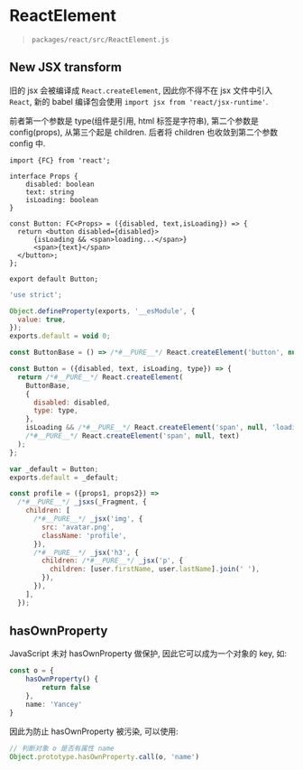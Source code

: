 # ReactElement

> `packages/react/src/ReactElement.js`

## New JSX transform

旧的 jsx 会被编译成 `React.createElement`, 因此你不得不在 jsx 文件中引入 `React`, 新的 babel 编译包会使用 `import jsx from 'react/jsx-runtime'`.

前者第一个参数是 type(组件是引用, html 标签是字符串), 第二个参数是 config(props), 从第三个起是 children. 后者将 children 也收敛到第二个参数 config 中.

```tsx
import {FC} from 'react';

interface Props {
    disabled: boolean
    text: string
    isLoading: boolean
}

const Button: FC<Props> = ({disabled, text,isLoading}) => {
  return <button disabled={disabled}>
      {isLoading && <span>loading...</span>}
      <span>{text}</span>
  </button>;
};

export default Button;
```

```js
'use strict';

Object.defineProperty(exports, '__esModule', {
  value: true,
});
exports.default = void 0;

const ButtonBase = () => /*#__PURE__*/ React.createElement('button', null);

const Button = ({disabled, text, isLoading, type}) => {
  return /*#__PURE__*/ React.createElement(
    ButtonBase,
    {
      disabled: disabled,
      type: type,
    },
    isLoading && /*#__PURE__*/ React.createElement('span', null, 'loading...'),
    /*#__PURE__*/ React.createElement('span', null, text)
  );
};

var _default = Button;
exports.default = _default;

const profile = ({props1, props2}) =>
  /*#__PURE__*/ _jsxs(_Fragment, {
    children: [
      /*#__PURE__*/ _jsx('img', {
        src: 'avatar.png',
        className: 'profile',
      }),
      /*#__PURE__*/ _jsx('h3', {
        children: /*#__PURE__*/ _jsx('p', {
          children: [user.firstName, user.lastName].join(' '),
        }),
      }),
    ],
  });
```

## hasOwnProperty

JavaScript 未对 hasOwnProperty 做保护, 因此它可以成为一个对象的 key, 如:

```ts
const o = {
    hasOwnProperty() {
        return false
    },
    name: 'Yancey'
}
```

因此为防止 hasOwnProperty 被污染, 可以使用:

```ts
// 判断对象 o 是否有属性 name
Object.prototype.hasOwnProperty.call(o, 'name')
```
